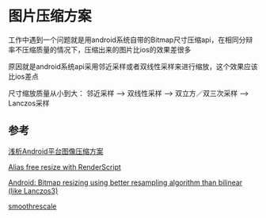 # 图片压缩方案

工作中遇到一个问题就是用android系统自带的Bitmap尺寸压缩api，在相同分辩率不压缩质量的情况下，压缩出来的图片比ios的效果差很多

原因就是android系统api采用邻近采样或者双线性采样来进行缩放，这个效果应该比ios差点

尺寸缩放质量从小到大： 邻近采样 --> 双线性采样 --> 双立方／双三次采样 --> Lanczos采样

## 参考

[浅析Android平台图像压缩方案](https://juejin.cn/post/6844903614289281031)

[Alias free resize with RenderScript](https://petrakeas.medium.com/alias-free-resize-with-renderscript-5bf15a86ce3)

[Android: Bitmap resizing using better resampling algorithm than bilinear (like Lanczos3)](https://stackoverflow.com/questions/37763257/android-bitmap-resizing-using-better-resampling-algorithm-than-bilinear-like-l)

[smoothrescale](https://github.com/ser-gik/smoothrescale)
